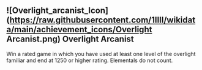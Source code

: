 ## ![Overlight_arcanist_Icon](https://raw.githubusercontent.com/1IlIl/wikidata/main/achievement_icons/Overlight Arcanist.png) Overlight Arcanist


Win a rated game in which you have used at least one level of the overlight familiar and end at 1250 or higher rating. Elementals do not count.
